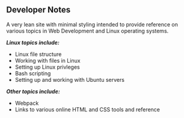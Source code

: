 ## Developer Notes

A very lean site with minimal styling intended to provide reference on various topics in Web Development and Linux operating systems.

**_Linux topics include:_**
* Linux file structure
* Working with files in Linux
* Setting up Linux privleges
* Bash scripting
* Setting up and working with Ubuntu servers

**_Other topics include:_**
* Webpack
* Links to various online HTML and CSS tools and reference
